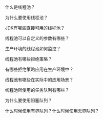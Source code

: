 什么是线程池？

为什么要使用线程池？

JDK有哪些直接可用的线程池？

线程池可以自定义的参数有哪些？

生产环境的线程池如何监控？

线程池有哪些拒绝策略？

有哪些拒绝策略应用在生产环境中？

线程池有哪些在实际中的应用场景？

线程池所使用的任务队列有哪些？

为什么要使用阻塞队列？

什么时候使用有界队列？什么时候使用无界队列？